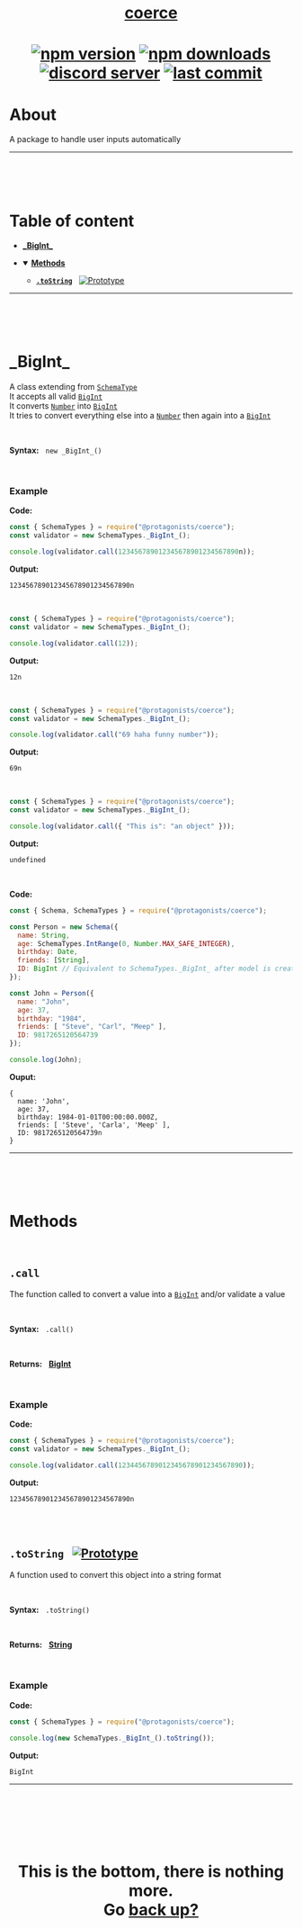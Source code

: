 <div id="top" align="center">

<h1><a href="https://github.com/ThePywon/coerce">coerce</a><h1>

[![npm version](https://img.shields.io/npm/v/@protagonists/coerce)](https://github.com/ThePywon/coerce)
[![npm downloads](https://img.shields.io/npm/dt/@protagonists/coerce)](https://github.com/ThePywon/coerce)
[![discord server](https://img.shields.io/discord/937758194736955443?logo=discord&logoColor=white)](https://discord.gg/cwhj3EgqGP)
[![last commit](https://img.shields.io/github/last-commit/ThePywon/coerce)](https://github.com/ThePywon/coerce)

</div>


# About

A package to handle user inputs automatically

---

<br/><br/><br/>

# Table of content

* [**\_BigInt\_**](#bigint)

* <details open><summary><a href="#methods"><b>Methods</b></a></summary>
  <p>
  
  * [**`.toString`**](#tostring) &nbsp; [![Prototype](https://shields.io/badge/-Prototype-orange)](https://javascript.info/prototype-inheritance)
    
  </p>
</details>

---

<br/><br/><br/>



# \_BigInt\_

A class extending from [`SchemaType`](https://github.com/ThePywon/coerce/blob/main/documentation/SchemaType.md)  
It accepts all valid [`BigInt`](https://javascript.info/types#bigint-type)  
It converts [`Number`](https://javascript.info/number) into [`BigInt`](https://javascript.info/types#bigint-type)  
It tries to convert everything else into a [`Number`](https://javascript.info/number) then again into a [`BigInt`](https://javascript.info/types#bigint-type)

<br/>

**Syntax:** &nbsp; `new _BigInt_()`

<br/>

### **Example**

**Code:**

```js
const { SchemaTypes } = require("@protagonists/coerce");
const validator = new SchemaTypes._BigInt_();

console.log(validator.call(123456789012345678901234567890n));
```

**Output:**

```
123456789012345678901234567890n
```

<br/>

```js
const { SchemaTypes } = require("@protagonists/coerce");
const validator = new SchemaTypes._BigInt_();

console.log(validator.call(12));
```

**Output:**

```
12n
```

<br/>

```js
const { SchemaTypes } = require("@protagonists/coerce");
const validator = new SchemaTypes._BigInt_();

console.log(validator.call("69 haha funny number"));
```

**Output:**

```
69n
```

<br/>

```js
const { SchemaTypes } = require("@protagonists/coerce");
const validator = new SchemaTypes._BigInt_();

console.log(validator.call({ "This is": "an object" }));
```

**Output:**

```
undefined
```

<br/>

**Code:**

```js
const { Schema, SchemaTypes } = require("@protagonists/coerce");

const Person = new Schema({
  name: String,
  age: SchemaTypes.IntRange(0, Number.MAX_SAFE_INTEGER),
  birthday: Date,
  friends: [String],
  ID: BigInt // Equivalent to SchemaTypes._BigInt_ after model is created
});

const John = Person({
  name: "John",
  age: 37,
  birthday: "1984",
  friends: [ "Steve", "Carl", "Meep" ],
  ID: 9817265120564739
});

console.log(John);
```

**Ouput:**

```
{
  name: 'John',
  age: 37,
  birthday: 1984-01-01T00:00:00.000Z,
  friends: [ 'Steve', 'Carla', 'Meep' ],
  ID: 9817265120564739n
}
```

---

<br/><br/><br/>

# Methods

<br/>

## `.call`

The function called to convert a value into a [`BigInt`](https://javascript.info/types#bigint-type) and/or validate a value

<br/>

**Syntax:** &nbsp; `.call()`

<br/>

**Returns:** &nbsp; [**BigInt**](https://javascript.info/types#bigint-type)

<br/>

### **Example**

**Code:**

```js
const { SchemaTypes } = require("@protagonists/coerce");
const validator = new SchemaTypes._BigInt_();

console.log(validator.call(1234456789012345678901234567890));
```

**Output:**

```
123456789012345678901234567890n
```

<br/><br/>

<a id="tostring"></a>

## `.toString` &nbsp; [![Prototype](https://shields.io/badge/-Prototype-orange)](https://javascript.info/prototype-inheritance)

A function used to convert this object into a string format

<br/>

**Syntax:** &nbsp; `.toString()`

<br/>

**Returns:** &nbsp; [**String**](https://javascript.info/string)

<br/>

### **Example**

**Code:**

```js
const { SchemaTypes } = require("@protagonists/coerce");

console.log(new SchemaTypes._BigInt_().toString());
```

**Output:**

```
BigInt
```

---

<br/><br/><br/><br/><br/>

<h1 align="center">This is the bottom, there is nothing more.<br/>
Go <a href="#top">back up?</a></h1>
